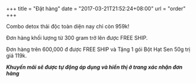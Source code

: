 +++
title = "Đặt hàng"
date = "2017-03-21T21:52:24+08:00"
url = "order"
+++

Combo detox thải độc toàn diện nay chỉ còn 959k!

Đơn hàng khối lượng từ 300 gram trở lên được FREE SHIP.

Đơn hàng trên 600,000 đ được FREE SHIP và Tặng 1 gói Bột Hạt Sen 50g trị giá 119k.

**_Khuyến mãi sẽ được tự động áp dụng và hiển thị ở trang xác nhận đơn hàng_**